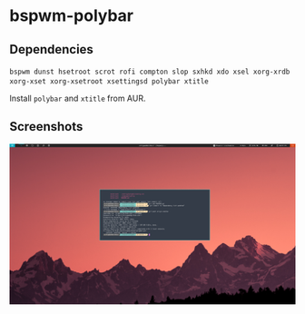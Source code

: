 # bspwm-polybar

## Dependencies
`bspwm dunst hsetroot scrot rofi compton slop sxhkd xdo xsel xorg-xrdb xorg-xset xorg-xsetroot xsettingsd polybar xtitle`

Install `polybar` and `xtitle` from AUR.

## Screenshots
![](Screenshot01.png)
